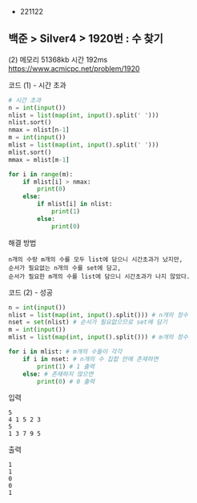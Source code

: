 - 221122
## 백준 > Silver4 > 1920번 : 수 찾기
(2) 메모리 51368kb 시간 192ms  
https://www.acmicpc.net/problem/1920  

코드 (1) - 시간 초과
```python
# 시간 초과
n = int(input())
nlist = list(map(int, input().split(' ')))
nlist.sort()
nmax = nlist[n-1]
m = int(input())
mlist = list(map(int, input().split(' ')))
mlist.sort()
mmax = mlist[m-1]

for i in range(m):
    if mlist[i] > nmax:
        print(0)
    else:
        if mlist[i] in nlist:
            print(1)
        else:
            print(0)
```

해결 방법
```
n개의 수랑 m개의 수를 모두 list에 담으니 시간초과가 났지만,  
순서가 필요없는 n개의 수를 set에 담고,  
순서가 필요한 m개의 수를 list에 담으니 시간초과가 나지 않았다.
```

코드 (2) - 성공
```python
n = int(input())
nlist = list(map(int, input().split())) # n개의 정수
nset = set(nlist) # 순서가 필요없으므로 set에 담기
m = int(input())
mlist = list(map(int, input().split())) # m개의 정수

for i in mlist: # m개의 수들이 각각
    if i in nset: # n개의 수 집합 안에 존재하면
        print(1) # 1 출력
    else: # 존재하지 않으면
        print(0) # 0 출력
```

입력
```
5  
4 1 5 2 3  
5  
1 3 7 9 5
```

출력
```
1  
1  
0  
0  
1
```